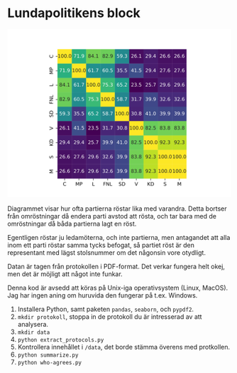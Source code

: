 # Lundapolitikens block

![](agreement.svg)

Diagrammet visar hur ofta partierna röstar lika med varandra.
Detta bortser från omröstningar då endera parti avstod att rösta, och tar bara med de omröstningar då båda partierna lagt en röst.

Egentligen röstar ju ledamöterna, och inte partierna, men antagandet att alla inom ett parti röstar samma tycks befogat, så partiet röst är den representant med lägst stolsnummer om det någonsin vore otydligt.

Datan är tagen från protokollen i PDF-format. Det verkar fungera helt okej, men det är möjligt att något inte funkar.

Denna kod är avsedd att köras på Unix-iga operativsystem (Linux, MacOS). Jag har ingen aning om huruvida den fungerar på t.ex. Windows.

1. Installera Python, samt paketen `pandas`, `seaborn`, och `pypdf2`.
2. `mkdir protokoll`, stoppa in de protokoll du är intresserad av att analysera.
3. `mkdir data`
4. `python extract_protocols.py`
5. Kontrollera innehållet i `/data`, det borde stämma överens med protkollen.
6. `python summarize.py`
7. `python who-agrees.py`
